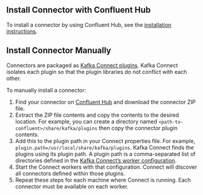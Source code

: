 ## Install Connector with Confluent Hub

To install a connector by using Confluent Hub, see the [installation instructions](https://docs.confluent.io/current/connect/managing/confluent-hub/client.html#confluent-hub-client).

## Install Connector Manually

Connectors are packaged as [Kafka Connect plugins](https://docs.confluent.io/current/connect/userguide.html#connect-installing-plugins). Kafka Connect isolates each plugin so that the plugin libraries do not conflict with each other.

To manually install a connector:

1. Find your connector on [Confluent Hub](https://www.confluent.io/hub/) and download the connector ZIP file.
2. Extract the ZIP file contents and copy the contents to the desired location. For example, you can create a directory named `<path-to-confluent>/share/kafka/plugins` then copy the connector plugin contents.
3. Add this to the plugin path in your Connect properties file. For example, `plugin.path=/usr/local/share/kafka/plugins`. Kafka Connect finds the plugins using its plugin path. A plugin path is a comma-separated list of directories defined in the [Kafka Connect’s worker configuration](https://docs.confluent.io/current/connect/userguide.html#connect-configuring-workers).
4. Start the Connect workers with that configuration. Connect will discover all connectors defined within those plugins.
5. Repeat these steps for each machine where Connect is running. Each connector must be available on each worker.
